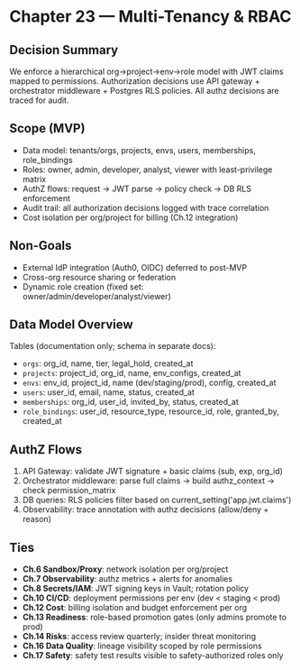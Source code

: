 # Chapter 23 — Multi-Tenancy & RBAC

## Decision Summary
We enforce a hierarchical org→project→env→role model with JWT claims mapped to permissions. Authorization decisions use API gateway + orchestrator middleware + Postgres RLS policies. All authz decisions are traced for audit.

## Scope (MVP)
- Data model: tenants/orgs, projects, envs, users, memberships, role_bindings
- Roles: owner, admin, developer, analyst, viewer with least-privilege matrix
- AuthZ flows: request → JWT parse → policy check → DB RLS enforcement
- Audit trail: all authorization decisions logged with trace correlation
- Cost isolation per org/project for billing (Ch.12 integration)

## Non-Goals
- External IdP integration (Auth0, OIDC) deferred to post-MVP
- Cross-org resource sharing or federation
- Dynamic role creation (fixed set: owner/admin/developer/analyst/viewer)

## Data Model Overview
Tables (documentation only; schema in separate docs):
- `orgs`: org_id, name, tier, legal_hold, created_at
- `projects`: project_id, org_id, name, env_configs, created_at  
- `envs`: env_id, project_id, name (dev/staging/prod), config, created_at
- `users`: user_id, email, name, status, created_at
- `memberships`: org_id, user_id, invited_by, status, created_at
- `role_bindings`: user_id, resource_type, resource_id, role, granted_by, created_at

## AuthZ Flows
1) API Gateway: validate JWT signature + basic claims (sub, exp, org_id)
2) Orchestrator middleware: parse full claims → build authz_context → check permission_matrix
3) DB queries: RLS policies filter based on current_setting('app.jwt.claims')
4) Observability: trace annotation with authz decisions (allow/deny + reason)

## Ties
- **Ch.6 Sandbox/Proxy**: network isolation per org/project
- **Ch.7 Observability**: authz metrics + alerts for anomalies  
- **Ch.8 Secrets/IAM**: JWT signing keys in Vault; rotation policy
- **Ch.10 CI/CD**: deployment permissions per env (dev < staging < prod)
- **Ch.12 Cost**: billing isolation and budget enforcement per org
- **Ch.13 Readiness**: role-based promotion gates (only admins promote to prod)
- **Ch.14 Risks**: access review quarterly; insider threat monitoring
- **Ch.16 Data Quality**: lineage visibility scoped by role permissions
- **Ch.17 Safety**: safety test results visible to safety-authorized roles only
